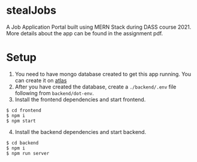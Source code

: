 # stealJobs
A Job Application Portal built using MERN Stack during DASS course 2021. More details about the app can be found in the assignment pdf.

# Setup
1. You need to have mongo database created to get this app running. You can create it on [atlas](https://www.mongodb.com/cloud/atlas/signup)
2. After you have created the database, create a `./backend/.env` file following from `backend/dot-env`.
3. Install the frontend dependencies and start frontend.
```
$ cd frontend
$ npm i
$ npm start
```
4. Install the backend dependencies and start backend.
```
$ cd backend
$ npm i
$ npm run server
```